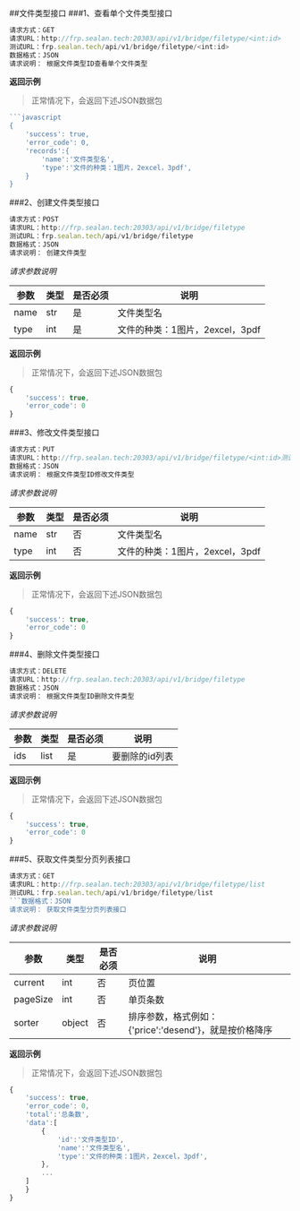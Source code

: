 ##文件类型接口
###1、查看单个文件类型接口
```javascript
请求方式：GET
请求URL：http://frp.sealan.tech:20303/api/v1/bridge/filetype/<int:id>
测试URL：frp.sealan.tech/api/v1/bridge/filetype/<int:id>
数据格式：JSON
请求说明： 根据文件类型ID查看单个文件类型
```
**返回示例**
> 正常情况下，会返回下述JSON数据包
```javascript
```javascript
{
	'success': true,
	'error_code': 0,
	'records':{
		'name':'文件类型名',
		'type':'文件的种类：1图片，2excel，3pdf',
	}
}
```
###2、创建文件类型接口
```javascript
请求方式：POST
请求URL：http://frp.sealan.tech:20303/api/v1/bridge/filetype
测试URL：frp.sealan.tech/api/v1/bridge/filetype
数据格式：JSON
请求说明： 创建文件类型
```
*请求参数说明*

| 参数  | 类型   | 是否必须 | 说明        |
| ----- | ------ | -------- | ----------- |
|name|str|是|文件类型名|
|type|int|是|文件的种类：1图片，2excel，3pdf|

**返回示例**
> 正常情况下，会返回下述JSON数据包
```javascript
{
	'success': true,
	'error_code': 0
}
```
###3、修改文件类型接口
```javascript
请求方式：PUT
请求URL：http://frp.sealan.tech:20303/api/v1/bridge/filetype/<int:id>测试URL：frp.sealan.tech/api/v1/bridge/filetype/<int:id>
数据格式：JSON
请求说明： 根据文件类型ID修改文件类型
```
*请求参数说明*

| 参数  | 类型   | 是否必须 | 说明        |
| ----- | ------ | -------- | ----------- |
|name|str|否|文件类型名|
|type|int|否|文件的种类：1图片，2excel，3pdf|

**返回示例**
> 正常情况下，会返回下述JSON数据包
```javascript
{
	'success': true,
	'error_code': 0
}
```
###4、删除文件类型接口
```javascript
请求方式：DELETE
请求URL：http://frp.sealan.tech:20303/api/v1/bridge/filetype
数据格式：JSON
请求说明： 根据文件类型ID删除文件类型
```
*请求参数说明*

| 参数  | 类型   | 是否必须 | 说明        |
| ----- | ------ | -------- | ----------- |
|ids|list|是|要删除的id列表|
**返回示例**
> 正常情况下，会返回下述JSON数据包
```javascript
{
	'success': true,
	'error_code': 0
}
```
###5、获取文件类型分页列表接口
```javascript
请求方式：GET
请求URL：http://frp.sealan.tech:20303/api/v1/bridge/filetype/list
测试URL：frp.sealan.tech/api/v1/bridge/filetype/list
```数据格式：JSON
请求说明： 获取文件类型分页列表接口
```
*请求参数说明*

| 参数  | 类型   | 是否必须 | 说明        |
| ----- | ------ | -------- | ----------- |
|current|int|否|页位置|
|pageSize|int|否|单页条数|
|sorter|object|否|排序参数，格式例如：{'price':'desend'}，就是按价格降序|

**返回示例**
> 正常情况下，会返回下述JSON数据包
```javascript
{
	'success': true,
	'error_code': 0,
	'total':'总条数',
	'data':[
		{
			'id':'文件类型ID',
			'name':'文件类型名',
			'type':'文件的种类：1图片，2excel，3pdf',
		},
		...
	]
	}
}
```
